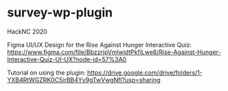 # survey-wp-plugin
HackNC 2020 

Figma UI/UX Design for the Rise Against Hunger Interactive Quiz: 
https://www.figma.com/file/BbzzrjpVmlwjdtPkfiLwe8/Rise-Against-Hunger-Interactive-Quiz-UI-UX?node-id=57%3A0

Tutorial on using the plugin: 
https://drive.google.com/drive/folders/1-YXB4RtWGZRK0C5irBB4Yv9gTwVwgNfl?usp=sharing
